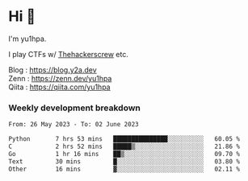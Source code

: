 # Hi 👋

I'm yu1hpa.

I play CTFs w/ [Thehackerscrew](https://www.thehackerscrew.team/) etc.

Blog : https://blog.y2a.dev  
Zenn : https://zenn.dev/yu1hpa  
Qiita : https://qiita.com/yu1hpa  

### Weekly development breakdown

<!--START_SECTION:waka-->

```txt
From: 26 May 2023 - To: 02 June 2023

Python       7 hrs 53 mins   ███████████████░░░░░░░░░░   60.05 %
C            2 hrs 52 mins   █████▒░░░░░░░░░░░░░░░░░░░   21.86 %
Go           1 hr 16 mins    ██▒░░░░░░░░░░░░░░░░░░░░░░   09.70 %
Text         30 mins         █░░░░░░░░░░░░░░░░░░░░░░░░   03.80 %
Other        16 mins         ▓░░░░░░░░░░░░░░░░░░░░░░░░   02.11 %
```

<!--END_SECTION:waka-->

